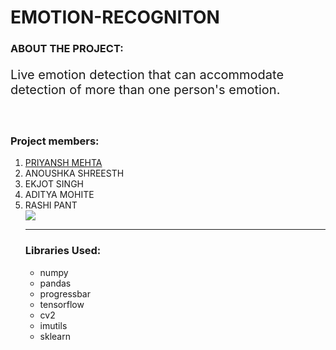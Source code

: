 # EMOTION-RECOGNITON

<h3>ABOUT THE PROJECT:</h3>
<p style="font-size:20px;"> Live emotion detection that can accommodate detection of more than one person's emotion.</p>
<br>
<h3> Project members:</h3>

<ol type="1">
  <li><a href= "https://github.com/priyanshmehta22", target="_blank">PRIYANSH MEHTA</a></li>
  <li>ANOUSHKA SHREESTH</li>
  <li> EKJOT SINGH</li>
  <li>ADITYA MOHITE</li>
  <li>RASHI PANT</li>
  <img src="https://miro.medium.com/max/625/1*YF4KdQE-RadFtNa6n66wdg.gif">

<hr>
<h3> Libraries Used: </h3>
<ul>
  <li>numpy</li>
  <li>pandas</li>
  <li>progressbar</li>
  <li>tensorflow</li>
  <li>cv2</li>
  <li>imutils</li>
  <li>sklearn</li>
</ul>
  
                                                                   
  
